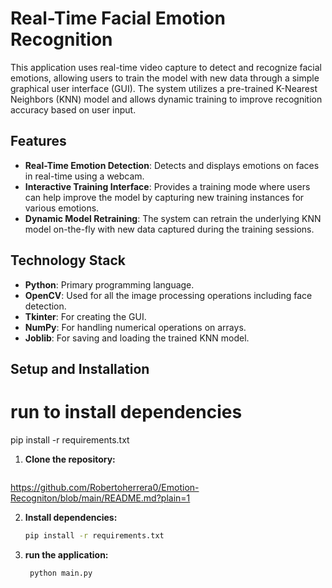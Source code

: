 # Real-Time Facial Emotion Recognition

This application uses real-time video capture to detect and recognize facial emotions, allowing users to train the model with new data through a simple graphical user interface (GUI). The system utilizes a pre-trained K-Nearest Neighbors (KNN) model and allows dynamic training to improve recognition accuracy based on user input.

## Features

- **Real-Time Emotion Detection**: Detects and displays emotions on faces in real-time using a webcam.
- **Interactive Training Interface**: Provides a training mode where users can help improve the model by capturing new training instances for various emotions.
- **Dynamic Model Retraining**: The system can retrain the underlying KNN model on-the-fly with new data captured during the training sessions.

## Technology Stack

- **Python**: Primary programming language.
- **OpenCV**: Used for all the image processing operations including face detection.
- **Tkinter**: For creating the GUI.
- **NumPy**: For handling numerical operations on arrays.
- **Joblib**: For saving and loading the trained KNN model.

## Setup and Installation
# run to install dependencies
pip install -r requirements.txt


1. **Clone the repository:**
   ```bash
https://github.com/Robertoherrera0/Emotion-Recogniton/blob/main/README.md?plain=1

2. **Install dependencies:**
    ```bash 
    pip install -r requirements.txt

3. **run the application:**
   ```bash 
    python main.py

